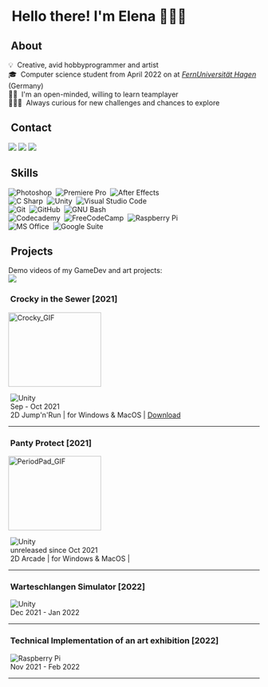 # &nbsp;Hello there! I'm Elena 🙋🏼‍♀️

## &nbsp;About
💡 &nbsp;Creative, avid hobbyprogrammer and artist\
🎓 &nbsp;Computer science student from April 2022 on at [*FernUniversität Hagen*](https://www.fernuni-hagen.de/english/) (Germany)\
🤝🏼 &nbsp;I'm an open-minded, willing to learn teamplayer\
🤸🏼‍♀️ &nbsp;Always curious for new challenges and chances to explore

## &nbsp;Contact
<a href="https://linkedin.com/in/elena-holzer"><img src="https://img.shields.io/badge/-Elena%20Holzer-0077B5?style=flat&logo=Linkedin&logoColor=white"/></a> <a href="mailto:elena.holzer92@gmail.com"><img src="https://img.shields.io/badge/-elena.holzer92@gmail.com-D14836?style=flat&logo=Gmail&logoColor=white"/></a> <a href="https://discordapp.com/users/564911438049706038"><img src="https://img.shields.io/badge/-Eidexxe3590-5865F2?style=flat&logo=Discord&logoColor=white"/></a>

## &nbsp;Skills
![Photoshop](https://img.shields.io/badge/-Photoshop-05122A?style=flat-square&logo=adobe-photoshop&logoColor=31A8FF)&nbsp;
![Premiere Pro](https://img.shields.io/badge/-Premiere%20Pro-05122A?style=flat-square&logo=adobe-premiere-pro&logoColor=9999FF)&nbsp;
![After Effects](https://img.shields.io/badge/-After%20Effects-05122A?style=flat-square&logo=adobe-after-effects&logoColor=9999FF)&nbsp;\
![C Sharp](https://img.shields.io/badge/-C%20Sharp-05122A?style=flat-square&logo=c-sharp&logoColor=239120)&nbsp;
![Unity](https://img.shields.io/badge/-Unity-05122A?style=flat-square&logo=unity&logoColor=FFFFFF)&nbsp;
![Visual Studio Code](https://img.shields.io/badge/-Visual%20Studio%20Code-05122A?style=flat-square&logo=visual-studio-code&logoColor=5C2D91)&nbsp;\
![Git](https://img.shields.io/badge/-Git-05122A?style=flat-square&logo=git)&nbsp;
![GitHub](https://img.shields.io/badge/-GitHub-05122A?style=flat-square&logo=github)&nbsp;
![GNU Bash](https://img.shields.io/badge/-Bash-05122A?style=flat-square&logo=gnu-bash&logoColor=4EAA25)&nbsp;\
![Codecademy](https://img.shields.io/badge/-Codecademy-05122A?style=flat-square&logo=codecademy&logoColor=1F4056)&nbsp;
![FreeCodeCamp](https://img.shields.io/badge/-FreeCodeCamp-05122A?style=flat-square&logo=freecodecamp&logoColor=0A0A23)&nbsp;
![Raspberry Pi](https://img.shields.io/badge/-Raspberry%20Pi-05122A?style=flat-square&logo=raspberry-pi&logoColor=A22846)&nbsp;\
![MS Office](https://img.shields.io/badge/-MS%20Office-05122A?style=flat-square&logo=microsoft-office&logoColor=D83B01)&nbsp;
![Google Suite](https://img.shields.io/badge/-Google%20Suite-05122A?style=flat-square&logo=google-drive&logoColor=4285F4)&nbsp;

## &nbsp;Projects
Demo videos of my GameDev and art projects:\
<a href="https://www.youtube.com/channel/UCz3NjkPxy6WkMclQIUecLYg"><img src="https://img.shields.io/badge/-Elena Holzer-FF0000?style=flat&logo=Youtube&logoColor=white"/></a>

### &nbsp;Crocky in the Sewer [2021]

<img src="https://user-images.githubusercontent.com/98030917/150637605-9e19174b-fbb5-40ad-ab5f-a6b5056e63f4.gif" alt="Crocky_GIF" width="186" height="149">

&nbsp;![Unity](https://img.shields.io/badge/-Unity-05122A?style=flat-square&logo=unity&logoColor=FFFFFF)&nbsp;\
&nbsp;Sep - Oct 2021\
&nbsp;2D Jump'n'Run | for Windows & MacOS | [Download](https://elena-holzer.itch.io/crocky)
***
### &nbsp;Panty Protect [2021]

<img src="https://user-images.githubusercontent.com/98030917/150637850-f204cf61-ea19-4e06-a035-5d83744bd95c.gif" alt="PeriodPad_GIF" width="186" height="149">

&nbsp;![Unity](https://img.shields.io/badge/-Unity-05122A?style=flat-square&logo=unity&logoColor=FFFFFF)&nbsp;\
&nbsp;unreleased since Oct 2021\
&nbsp;2D Arcade | for Windows & MacOS |
***
### &nbsp;Warteschlangen Simulator [2022]
&nbsp;![Unity](https://img.shields.io/badge/-Unity-05122A?style=flat-square&logo=unity&logoColor=FFFFFF)&nbsp;\
&nbsp;Dec 2021 - Jan 2022
***
### &nbsp;Technical Implementation of an art exhibition [2022]
&nbsp;![Raspberry Pi](https://img.shields.io/badge/-Raspberry%20Pi-05122A?style=flat-square&logo=raspberry-pi&logoColor=A22846)&nbsp;\
&nbsp;Nov 2021 - Feb 2022
***
